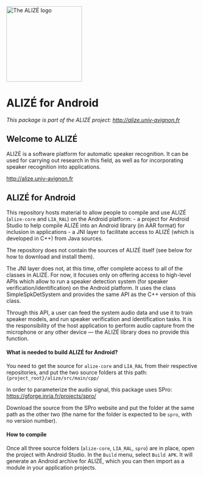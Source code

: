 <img src="http://alize.univ-avignon.fr/images/alize-logo.png" alt="The ALIZÉ logo" height="198" >

# ALIZÉ for Android

*This package is part of the ALIZÉ project: <http://alize.univ-avignon.fr>*



Welcome to ALIZÉ
----------------

ALIZÉ is a software platform for automatic speaker recognition. It can be used for carrying out research in this field, as well as for incorporating speaker recognition into applications.

<http://alize.univ-avignon.fr>


ALIZÉ for Android
-----------------

This repository hosts material to allow people to compile and use ALIZÉ (`alize-core` and `LIA_RAL`) on the Android platform:
    - a project for Android Studio to help compile ALIZÉ into an Android library (in AAR format) for inclusion in applications
    - a JNI layer to facilitate access to ALIZÉ (which is developed in C++) from Java sources.

The repository does not contain the sources of ALIZÉ itself (see below for how to download and install them).

The JNI layer does not, at this time, offer complete access to all of the classes in ALIZÉ.
For now, it focuses only on offering access to high-level APIs which allow to run a speaker detection system (for speaker verification/identification) on the Android platform. It uses the class SimpleSpkDetSystem and provides the same API as the C++ version of this class.

Through this API, a user can feed the system audio data and use it to train speaker models, and run speaker verification and identification tasks.
It is the responsibility of the host application to perform audio capture from the microphone or any other device — the ALIZÉ library does no provide this function.


#### What is needed to build ALIZÉ for Android?

You need to get the source for `alize-core` and `LIA_RAL` from their respective repositories, and put the two source folders at this path:
`{project_root}/alize/src/main/cpp/`

In order to parameterize the audio signal, this package uses SPro:
<https://gforge.inria.fr/projects/spro/>

Download the source from the SPro website and put the folder at the same path as the other two (the name for the folder is expected to be `spro`, with no version number).


#### How to compile

Once all three source folders (`alize-core`, `LIA_RAL`, `spro`) are in place, open the project with Android Studio.
In the `Build` menu, select `Build APK`. It will generate an Android archive for ALIZÉ, which you can then import as a module in your application projects.
